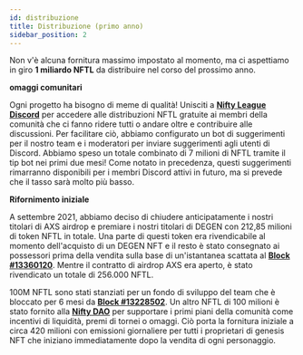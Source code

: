 ```yaml
---
id: distribuzione
title: Distribuzione (primo anno)
sidebar_position: 2
---
```


Non v'è alcuna fornitura massimo impostato al momento, ma ci aspettiamo in giro **1 miliardo NFTL** da distribuire nel corso del prossimo anno.

**omaggi comunitari**

Ogni progetto ha bisogno di meme di qualità! Unisciti a **[Nifty League Discord](https://discord.gg/niftyleague)** per accedere alle distribuzioni NFTL gratuite ai membri della comunità che ci fanno ridere tutti o andare oltre e contribuire alle discussioni. Per facilitare ciò, abbiamo configurato un bot di suggerimenti per il nostro team e i moderatori per inviare suggerimenti agli utenti di Discord. Abbiamo speso un totale combinato di 7 milioni di NFTL tramite il tip bot nei primi due mesi! Come notato in precedenza, questi suggerimenti rimarranno disponibili per i membri Discord attivi in futuro, ma si prevede che il tasso sarà molto più basso.

**Rifornimento iniziale**

A settembre 2021, abbiamo deciso di chiudere anticipatamente i nostri titolari di AXS airdrop e premiare i nostri titolari di DEGEN con 212,85 milioni di token NFTL in totale. Una parte di questi token era rivendicabile al momento dell'acquisto di un DEGEN NFT e il resto è stato consegnato ai possessori prima della vendita sulla base di un'istantanea scattata al **[Block #13360120](https://etherscan.io/block/13360120)**. Mentre il contratto di airdrop AXS era aperto, è stato rivendicato un totale di 256.000 NFTL.

100M NFTL sono stati stanziati per un fondo di sviluppo del team che è bloccato per 6 mesi da **[Block #13228502](https://etherscan.io/tx/0x3649b00464903b78608f8de9308aec339ecd7446f1dc2de26a9913d2d5468ecf)**. Un altro NFTL di 100 milioni è stato fornito alla **[Nifty DAO](https://etherscan.io/address/0xd06ae6fb7eade890f3e295d69a6679380c9456c1)** per supportare i primi piani della comunità come incentivi di liquidità, premi di tornei o omaggi. Ciò porta la fornitura iniziale a circa 420 milioni con emissioni giornaliere per tutti i proprietari di genesis NFT che iniziano immediatamente dopo la vendita di ogni personaggio.
